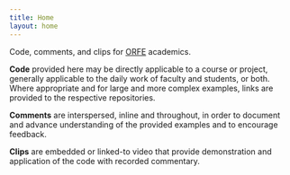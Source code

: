 ```yaml
---
title: Home
layout: home
---
```


Code, comments, and clips for [ORFE](https://orfe.princeton.edu) academics.

**Code** provided here may be directly applicable to a course or project, generally applicable to the daily work of faculty and students, or both.  Where appropriate and for large and more complex examples, links are provided to the respective repositories.

**Comments** are interspersed, inline and throughout, in order to document and advance understanding of the provided examples and to encourage feedback.

**Clips** are embedded or linked-to video that provide demonstration and application of the code with recorded commentary.

